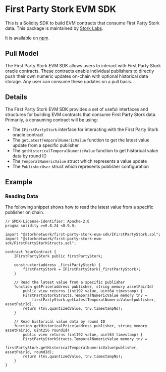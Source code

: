 # First Party Stork EVM SDK

This is a Solidity SDK to build EVM contracts that consume First Party Stork data. This package is maintained by [Stork Labs](https://stork.network).

It is available on [npm](https://www.npmjs.com/package/@storknetwork/first-party-stork-evm-sdk).

## Pull Model

The First Party Stork EVM SDK allows users to interact with First Party Stork oracle contracts. These contracts enable individual publishers to directly push their own numeric updates on-chain with optional historical data storage. Any user can consume these updates on a pull basis.

## Details

The First Party Stork EVM SDK provides a set of useful interfaces and structures for building EVM contracts that consume First Party Stork data. Primarily, a consuming contract will be using:

- The `IFirstPartyStork` interface for interacting with the First Party Stork oracle contract
- The `getLatestTemporalNumericValue` function to get the latest value update from a specific publisher
- The `getHistoricalTemporalNumericValue` function to get historical value data by round ID
- The `TemporalNumericValue` struct which represents a value update
- The `PublisherUser` struct which represents publisher configuration

## Example

### Reading Data

The following snippet shows how to read the latest value from a specific publisher on chain.

```solidity
// SPDX-License-Identifier: Apache-2.0
pragma solidity >=0.8.24 <0.9.0;

import "@storknetwork/first-party-stork-evm-sdk/IFirstPartyStork.sol";
import "@storknetwork/first-party-stork-evm-sdk/FirstPartyStorkStructs.sol";

contract YourContract {
    IFirstPartyStork public firstPartyStork;
    
    constructor(address _firstPartyStork) {
        firstPartyStork = IFirstPartyStork(_firstPartyStork);
    }
    
    // Read the latest value from a specific publisher
    function getPrice(address publisher, string memory assetPairId) 
        public view returns (int192 value, uint64 timestamp) {
        FirstPartyStorkStructs.TemporalNumericValue memory tnv = 
            firstPartyStork.getLatestTemporalNumericValue(publisher, assetPairId);
        return (tnv.quantizedValue, tnv.timestampNs);
    }
    
    // Read historical value data by round ID
    function getHistoricalPrice(address publisher, string memory assetPairId, uint256 roundId)
        public view returns (int192 value, uint64 timestamp) {
        FirstPartyStorkStructs.TemporalNumericValue memory tnv = 
            firstPartyStork.getHistoricalTemporalNumericValue(publisher, assetPairId, roundId);
        return (tnv.quantizedValue, tnv.timestampNs);
    }
}
```
